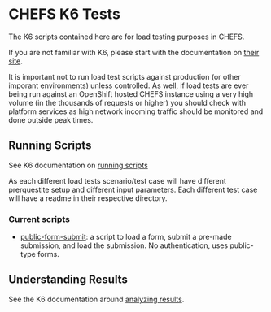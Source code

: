 # CHEFS K6 Tests

The K6 scripts contained here are for load testing purposes in CHEFS.

If you are not familiar with K6, please start with the documentation on [their site](https://k6.io/docs/#what-is-k6).

It is important not to run load test scripts against production (or other imporant environments) unless controlled. As well, if load tests are ever being run against an OpenShift hosted CHEFS instance using a very high volume (in the thousands of requests or higher) you should check with platform services as high network incoming traffic should be monitored and done outside peak times.

## Running Scripts

See K6 documentation on [running scripts](https://k6.io/docs/getting-started/running-k6/)

As each different load tests scenario/test case will have different prerquestite setup and different input parameters. Each different test case will have a readme in their respective directory.

### Current scripts

- [public-form-submit](./public-form-submit): a script to load a form, submit a pre-made submission, and load the submission. No authentication, uses public-type forms.

## Understanding Results

See the K6 documentation around [analyzing results](https://k6.io/docs/cloud/analyzing-results/overview/).